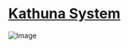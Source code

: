 # [Kathuna System](https://strach22.github.io/kathuna-system/) 

![Image](https://s3.amazonaws.com/creativetim_bucket/products/71/original/material-dashboard-react.jpg?1638950990)
